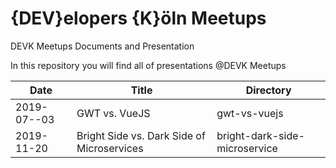 # {DEV}elopers {K}öln Meetups
DEVK Meetups Documents and Presentation

In this repository you will find all of presentations @DEVK Meetups

Date | Title | Directory
-------- | -------- | --------
2019-07--03 | GWT vs. VueJS | gwt-vs-vuejs
2019-11-20 | Bright Side vs. Dark Side of Microservices | bright-dark-side-microservice
